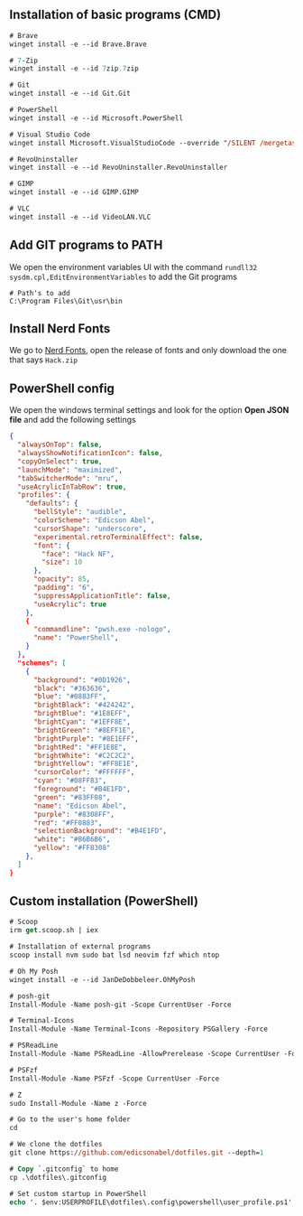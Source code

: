 ## Installation of basic programs (CMD)
```ps
# Brave
winget install -e --id Brave.Brave

# 7-Zip
winget install -e --id 7zip.7zip

# Git
winget install -e --id Git.Git

# PowerShell
winget install -e --id Microsoft.PowerShell

# Visual Studio Code
winget install Microsoft.VisualStudioCode --override "/SILENT /mergetasks=!runcode,addcontextmenufiles,addcontextmenufolders"

# RevoUninstaller
winget install -e --id RevoUninstaller.RevoUninstaller

# GIMP
winget install -e --id GIMP.GIMP

# VLC
winget install -e --id VideoLAN.VLC
```

## Add GIT programs to PATH
We open the environment variables UI with the command `rundll32 sysdm.cpl,EditEnvironmentVariables` to add the Git programs
```
# Path's to add
C:\Program Files\Git\usr\bin
```

## Install Nerd Fonts
We go to [Nerd Fonts](https://github.com/ryanoasis/nerd-fonts), open the release of fonts and only download the one that says `Hack.zip`

## PowerShell config
We open the windows terminal settings and look for the option **Open JSON file** and add the following settings
```json
{
  "alwaysOnTop": false,
  "alwaysShowNotificationIcon": false,
  "copyOnSelect": true,
  "launchMode": "maximized",
  "tabSwitcherMode": "mru",
  "useAcrylicInTabRow": true,
  "profiles": {
    "defaults": {
      "bellStyle": "audible",
      "colorScheme": "Edicson Abel",
      "cursorShape": "underscore",
      "experimental.retroTerminalEffect": false,
      "font": {
        "face": "Hack NF",
        "size": 10
      },
      "opacity": 85,
      "padding": "6",
      "suppressApplicationTitle": false,
      "useAcrylic": true
    },
    {
      "commandline": "pwsh.exe -nologo",
      "name": "PowerShell",
    }
  },
  "schemes": [
    {
      "background": "#0D1926",
      "black": "#363636",
      "blue": "#0883FF",
      "brightBlack": "#424242",
      "brightBlue": "#1E8EFF",
      "brightCyan": "#1EFF8E",
      "brightGreen": "#8EFF1E",
      "brightPurple": "#8E1EFF",
      "brightRed": "#FF1E8E",
      "brightWhite": "#C2C2C2",
      "brightYellow": "#FF8E1E",
      "cursorColor": "#FFFFFF",
      "cyan": "#08FF83",
      "foreground": "#B4E1FD",
      "green": "#83FF08",
      "name": "Edicson Abel",
      "purple": "#8308FF",
      "red": "#FF0883",
      "selectionBackground": "#B4E1FD",
      "white": "#B6B6B6",
      "yellow": "#FF8308"
    },
  ]
}
```

## Custom installation (PowerShell)
```ps
# Scoop
irm get.scoop.sh | iex

# Installation of external programs
scoop install nvm sudo bat lsd neovim fzf which ntop

# Oh My Posh
winget install -e --id JanDeDobbeleer.OhMyPosh

# posh-git
Install-Module -Name posh-git -Scope CurrentUser -Force

# Terminal-Icons
Install-Module -Name Terminal-Icons -Repository PSGallery -Force

# PSReadLine
Install-Module -Name PSReadLine -AllowPrerelease -Scope CurrentUser -Force -SkipPublisherCheck

# PSFzf
Install-Module -Name PSFzf -Scope CurrentUser -Force

# Z
sudo Install-Module -Name z -Force

# Go to the user's home folder
cd

# We clone the dotfiles
git clone https://github.com/edicsonabel/dotfiles.git --depth=1

# Copy `.gitconfig` to home
cp .\dotfiles\.gitconfig

# Set custom startup in PowerShell
echo '. $env:USERPROFILE\dotfiles\.config\powershell\user_profile.ps1' > $PROFILE.CurrentUserCurrentHost
```